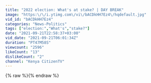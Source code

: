 ```yaml
---
title: "2022 election: What's at stake? | DAY BREAK"
image: "https:\/\/i.ytimg.com\/vi\/bACDkHH7Ez4\/hqdefault.jpg"
vid_id: "bACDkHH7Ez4"
categories: "News-Politics"
tags: ["election:","What's","stake?"]
date: "2021-09-21T22:58:37+03:00"
vid_date: "2021-09-21T06:01:34Z"
duration: "PT47M58S"
viewcount: "2596"
likeCount: "13"
dislikeCount: "2"
channel: "Kenya CitizenTV"
---
```

{% raw %}{% endraw %}
